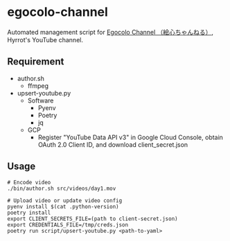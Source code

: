 # egocolo-channel

Automated management script for [Egocolo Channel （絵心ちゃんねる）](https://www.youtube.com/channel/UCJHSKslmbic8IGMMp9F3FGA), Hyrrot's YouTube channel.

## Requirement
* author.sh
    * ffmpeg
* upsert-youtube.py
    * Software
        * Pyenv
        * Poetry
        * jq
    * GCP
        * Register "YouTube Data API v3" in Google Cloud Console, obtain OAuth 2.0 Client ID, and download client_secret.json

## Usage

```
# Encode video
./bin/author.sh src/videos/day1.mov

# Upload video or update video config
pyenv install $(cat .python-version)
poetry install
export CLIENT_SECRETS_FILE=(path to client-secret.json)
export CREDENTIALS_FILE=/tmp/creds.json
poetry run script/upsert-youtube.py <path-to-yaml>
```


